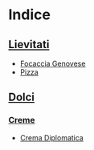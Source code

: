 # Indice

## [Lievitati](Lievitati)

- [Focaccia Genovese](Lievitati/Focaccia-Genovese.md)
- [Pizza](Lievitati/Pizza.md)

## [Dolci](Dolci)

### [Creme](Dolci/Creme)

- [Crema Diplomatica](Dolci/Creme/Crema-Diplomatica.md)